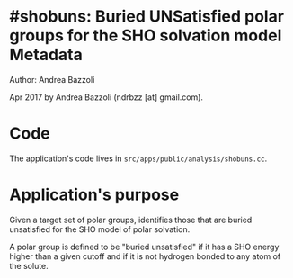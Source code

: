 #shobuns: Buried UNSatisfied polar groups for the SHO solvation model
Metadata
========

Author: Andrea Bazzoli

Apr 2017 by Andrea Bazzoli (ndrbzz [at] gmail.com).

Code
====

The application's code lives in `src/apps/public/analysis/shobuns.cc`.

Application's purpose
===================

Given a target set of polar groups, identifies those that are buried unsatisfied for the SHO model of polar solvation.

A polar group is defined to be "buried unsatisfied" if it has a SHO energy higher than a given cutoff and if it is not hydrogen bonded to any atom of the solute. 
